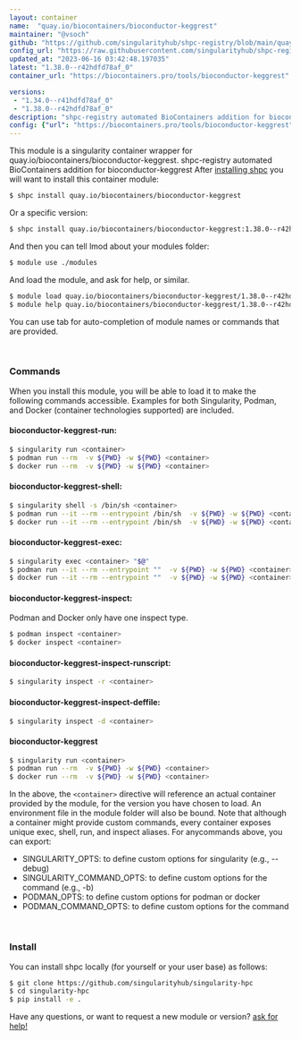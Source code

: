 ```yaml
---
layout: container
name:  "quay.io/biocontainers/bioconductor-keggrest"
maintainer: "@vsoch"
github: "https://github.com/singularityhub/shpc-registry/blob/main/quay.io/biocontainers/bioconductor-keggrest/container.yaml"
config_url: "https://raw.githubusercontent.com/singularityhub/shpc-registry/main/quay.io/biocontainers/bioconductor-keggrest/container.yaml"
updated_at: "2023-06-16 03:42:48.197035"
latest: "1.38.0--r42hdfd78af_0"
container_url: "https://biocontainers.pro/tools/bioconductor-keggrest"

versions:
 - "1.34.0--r41hdfd78af_0"
 - "1.38.0--r42hdfd78af_0"
description: "shpc-registry automated BioContainers addition for bioconductor-keggrest"
config: {"url": "https://biocontainers.pro/tools/bioconductor-keggrest", "maintainer": "@vsoch", "description": "shpc-registry automated BioContainers addition for bioconductor-keggrest", "latest": {"1.38.0--r42hdfd78af_0": "sha256:4e46144e74744e81b4df3eb2ff5cccffef8c531afcfc19ee8b4911ee5ba7e435"}, "tags": {"1.34.0--r41hdfd78af_0": "sha256:b5b872a18bcedcf11f91df10d95a83152d26d2235a051f9ec1d153be003894a4", "1.38.0--r42hdfd78af_0": "sha256:4e46144e74744e81b4df3eb2ff5cccffef8c531afcfc19ee8b4911ee5ba7e435"}, "docker": "quay.io/biocontainers/bioconductor-keggrest"}
---
```


This module is a singularity container wrapper for quay.io/biocontainers/bioconductor-keggrest.
shpc-registry automated BioContainers addition for bioconductor-keggrest
After [installing shpc](#install) you will want to install this container module:


```bash
$ shpc install quay.io/biocontainers/bioconductor-keggrest
```

Or a specific version:

```bash
$ shpc install quay.io/biocontainers/bioconductor-keggrest:1.38.0--r42hdfd78af_0
```

And then you can tell lmod about your modules folder:

```bash
$ module use ./modules
```

And load the module, and ask for help, or similar.

```bash
$ module load quay.io/biocontainers/bioconductor-keggrest/1.38.0--r42hdfd78af_0
$ module help quay.io/biocontainers/bioconductor-keggrest/1.38.0--r42hdfd78af_0
```

You can use tab for auto-completion of module names or commands that are provided.

<br>

### Commands

When you install this module, you will be able to load it to make the following commands accessible.
Examples for both Singularity, Podman, and Docker (container technologies supported) are included.

#### bioconductor-keggrest-run:

```bash
$ singularity run <container>
$ podman run --rm  -v ${PWD} -w ${PWD} <container>
$ docker run --rm  -v ${PWD} -w ${PWD} <container>
```

#### bioconductor-keggrest-shell:

```bash
$ singularity shell -s /bin/sh <container>
$ podman run --it --rm --entrypoint /bin/sh  -v ${PWD} -w ${PWD} <container>
$ docker run --it --rm --entrypoint /bin/sh  -v ${PWD} -w ${PWD} <container>
```

#### bioconductor-keggrest-exec:

```bash
$ singularity exec <container> "$@"
$ podman run --it --rm --entrypoint ""  -v ${PWD} -w ${PWD} <container> "$@"
$ docker run --it --rm --entrypoint ""  -v ${PWD} -w ${PWD} <container> "$@"
```

#### bioconductor-keggrest-inspect:

Podman and Docker only have one inspect type.

```bash
$ podman inspect <container>
$ docker inspect <container>
```

#### bioconductor-keggrest-inspect-runscript:

```bash
$ singularity inspect -r <container>
```

#### bioconductor-keggrest-inspect-deffile:

```bash
$ singularity inspect -d <container>
```



#### bioconductor-keggrest

```bash
$ singularity run <container>
$ podman run --rm  -v ${PWD} -w ${PWD} <container>
$ docker run --rm  -v ${PWD} -w ${PWD} <container>
```


In the above, the `<container>` directive will reference an actual container provided
by the module, for the version you have chosen to load. An environment file in the
module folder will also be bound. Note that although a container
might provide custom commands, every container exposes unique exec, shell, run, and
inspect aliases. For anycommands above, you can export:

 - SINGULARITY_OPTS: to define custom options for singularity (e.g., --debug)
 - SINGULARITY_COMMAND_OPTS: to define custom options for the command (e.g., -b)
 - PODMAN_OPTS: to define custom options for podman or docker
 - PODMAN_COMMAND_OPTS: to define custom options for the command

<br>

### Install

You can install shpc locally (for yourself or your user base) as follows:

```bash
$ git clone https://github.com/singularityhub/singularity-hpc
$ cd singularity-hpc
$ pip install -e .
```

Have any questions, or want to request a new module or version? [ask for help!](https://github.com/singularityhub/singularity-hpc/issues)